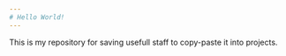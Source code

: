 ```yaml
---
# Hello World!
---
```

This is my repository for saving usefull staff to copy-paste it into projects.
